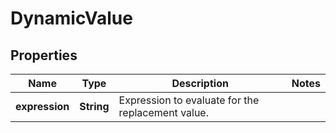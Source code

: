 

# DynamicValue


## Properties

| Name | Type | Description | Notes |
|------------ | ------------- | ------------- | -------------|
|**expression** | **String** | Expression to evaluate for the replacement value. |  |



